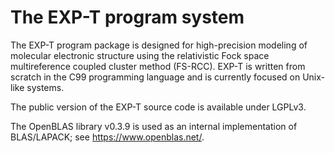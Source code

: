 # The EXP-T program system 

The EXP-T program package is designed for high-precision modeling of molecular electronic structure using the relativistic Fock space multireference coupled cluster method (FS-RCC). EXP-T is written from scratch in the C99 programming language and is currently focused on Unix-like systems. 

The public version of the EXP-T source code is available under LGPLv3.

The OpenBLAS library v0.3.9 is used as an internal implementation of BLAS/LAPACK; see https://www.openblas.net/.
